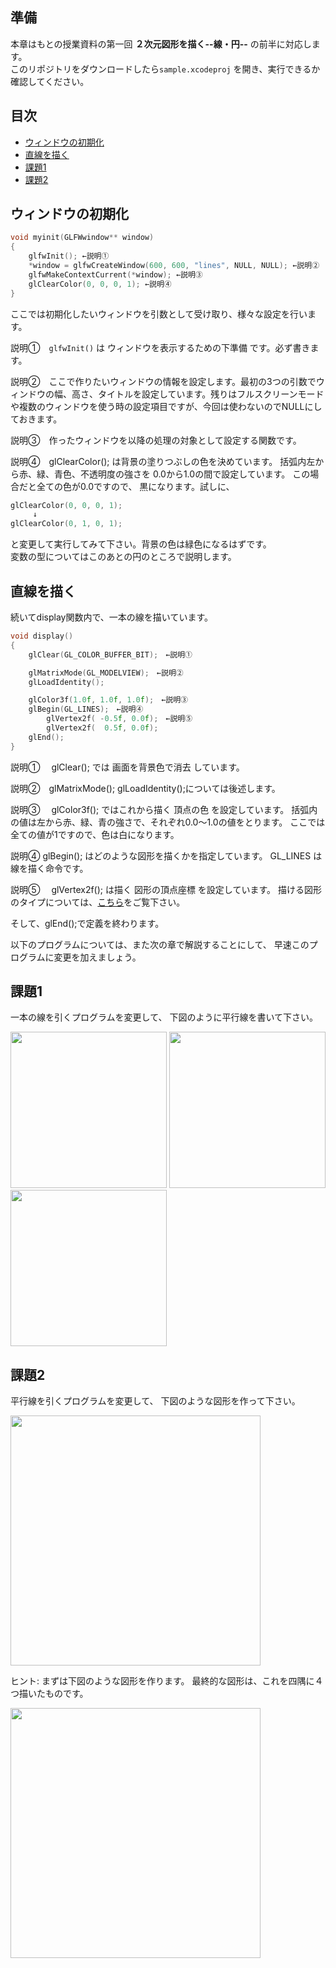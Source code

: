## 準備
本章はもとの授業資料の第一回 **２次元図形を描く--線・円--** の前半に対応します。<br>
このリポジトリをダウンロードしたら`sample.xcodeproj` を開き、実行できるか確認してください。

## 目次
* [ウィンドウの初期化](#ウィンドウの初期化)
* [直線を描く](#直線を描く)
* [課題1](#課題1)
* [課題2](#課題2)

## ウィンドウの初期化
```cpp
void myinit(GLFWwindow** window)
{
    glfwInit(); ←説明①
    *window = glfwCreateWindow(600, 600, "lines", NULL, NULL); ←説明②
    glfwMakeContextCurrent(*window); ←説明③
    glClearColor(0, 0, 0, 1); ←説明④
}
```
ここでは初期化したいウィンドウを引数として受け取り、様々な設定を行います。

説明①　`glfwInit()` は ウィンドウを表示するための下準備 です。必ず書きます。

説明②　ここで作りたいウィンドウの情報を設定します。最初の3つの引数でウィンドウの幅、高さ、タイトルを設定しています。残りはフルスクリーンモードや複数のウィンドウを使う時の設定項目ですが、今回は使わないのでNULLにしておきます。

説明③　作ったウィンドウを以降の処理の対象として設定する関数です。

説明④　glClearColor(); は背景の塗りつぶしの色を決めています。 括弧内左から赤、緑、青色、不透明度の強さを 0.0から1.0の間で設定しています。 この場合だと全ての色が0.0ですので、 黒になります。試しに、
```cpp
glClearColor(0, 0, 0, 1);
　　　↓
glClearColor(0, 1, 0, 1);
```
と変更して実行してみて下さい。背景の色は緑色になるはずです。<br>
変数の型についてはこのあとの円のところで説明します。

## 直線を描く
続いてdisplay関数内で、一本の線を描いています。
```cpp
void display()
{
    glClear(GL_COLOR_BUFFER_BIT);　←説明①

    glMatrixMode(GL_MODELVIEW);　←説明②
    glLoadIdentity();

    glColor3f(1.0f, 1.0f, 1.0f);　←説明③
    glBegin(GL_LINES);　←説明④
        glVertex2f( -0.5f, 0.0f);　←説明⑤
        glVertex2f(  0.5f, 0.0f);
    glEnd();
}
```
説明①　 glClear(); では 画面を背景色で消去 しています。

説明②　glMatrixMode(); glLoadIdentity();については後述します。

説明③　 glColor3f(); ではこれから描く 頂点の色 を設定しています。
括弧内の値は左から赤、緑、青の強さで、それぞれ0.0～1.0の値をとります。 ここでは全ての値が1ですので、色は白になります。

説明④ glBegin(); はどのような図形を描くかを指定しています。 GL_LINES は線を描く命令です。

説明⑤　 glVertex2f(); は描く 図形の頂点座標 を設定しています。
描ける図形のタイプについては、[こちら](https://github.com/trnciii/cge2020mac/blob/2_surface/README.md#%E5%9B%B3%E5%BD%A2%E3%81%AE%E3%82%BF%E3%82%A4%E3%83%97)をご覧下さい。

そして、glEnd();で定義を終わります。

以下のプログラムについては、また次の章で解説することにして、 早速このプログラムに変更を加えましょう。

## 課題1
一本の線を引くプログラムを変更して、 下図のように平行線を書いて下さい。

<img src="http://www.design.kyushu-u.ac.jp/~rtsuruno/lectures/cge2020/img/lines/parallel.gif" width="250"> <img src="http://www.design.kyushu-u.ac.jp/~rtsuruno/lectures/cge2020/img/lines/parallel_tate.gif" width="250"> <img src="http://www.design.kyushu-u.ac.jp/~rtsuruno/lectures/cge2020/img/lines/check.gif" width="250"> 

## 課題2
平行線を引くプログラムを変更して、 下図のような図形を作って下さい。

<img src="http://www.design.kyushu-u.ac.jp/~rtsuruno/lectures/cge2020/img/lines/roid.gif" width="400">

ヒント: まずは下図のような図形を作ります。 最終的な図形は、これを四隅に４つ描いたものです。

<img src="http://www.design.kyushu-u.ac.jp/~rtsuruno/lectures/cge2020/img/lines/roid_1.gif" width="400">

